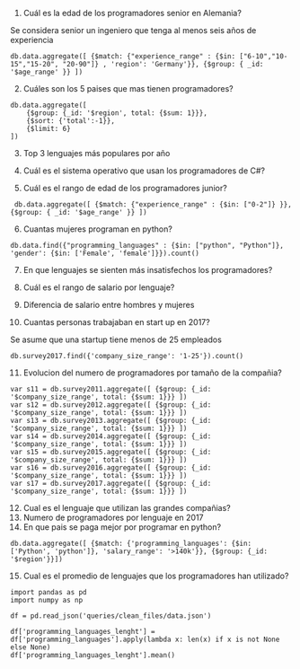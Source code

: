 1. Cuál es la edad de los programadores senior en Alemania?

Se considera senior un ingeniero que tenga al menos seis años de experiencia

```
db.data.aggregate([ {$match: {"experience_range" : {$in: ["6-10","10-15","15-20", "20-90"]} , 'region': 'Germany'}}, {$group: { _id: '$age_range' }} ])
```

2. Cuáles son los 5 paises que mas tienen programadores?

```
db.data.aggregate([
    {$group: {_id: '$region', total: {$sum: 1}}},
    {$sort: {'total':-1}},
    {$limit: 6}
])
```

3. Top 3 lenguajes más populares por año


4. Cuál es el sistema operativo que usan los programadores de C#?

5. Cuál es el rango de edad de los programadores junior?

```
 db.data.aggregate([ {$match: {"experience_range" : {$in: ["0-2"]} }}, {$group: { _id: '$age_range' }} ])
```
6. Cuantas mujeres programan en python?

```
db.data.find({"programming_languages" : {$in: ["python", "Python"]}, 'gender': {$in: ['Female', 'female']}}).count()
```

7. En que lenguajes se sienten más insatisfechos los programadores?


8. Cuál es el rango de salario por lenguaje?


9. Diferencia de salario entre hombres y mujeres


10. Cuantas personas trabajaban en start up en 2017?

Se asume que una startup tiene menos de 25 empleados

```
db.survey2017.find({'company_size_range': '1-25'}).count()
```

11. Evolucion del numero de programadores por tamaño de la compañia?

```
var s11 = db.survey2011.aggregate([ {$group: {_id: '$company_size_range', total: {$sum: 1}}} ])
var s12 = db.survey2012.aggregate([ {$group: {_id: '$company_size_range', total: {$sum: 1}}} ])
var s13 = db.survey2013.aggregate([ {$group: {_id: '$company_size_range', total: {$sum: 1}}} ])
var s14 = db.survey2014.aggregate([ {$group: {_id: '$company_size_range', total: {$sum: 1}}} ])
var s15 = db.survey2015.aggregate([ {$group: {_id: '$company_size_range', total: {$sum: 1}}} ])
var s16 = db.survey2016.aggregate([ {$group: {_id: '$company_size_range', total: {$sum: 1}}} ])
var s17 = db.survey2017.aggregate([ {$group: {_id: '$company_size_range', total: {$sum: 1}}} ])
```

12. Cual es el lenguaje que utilizan las grandes compañias?
13. Numero de programadores por lenguaje en 2017
14. En que pais se paga mejor por programar en python?

```
db.data.aggregate([ {$match: {'programming_languages': {$in: ['Python', 'python']}, 'salary_range': '>140k'}}, {$group: {_id: '$region'}}])
```

15. Cual es el promedio de lenguajes que los programadores han utilizado?

```
import pandas as pd
import numpy as np

df = pd.read_json('queries/clean_files/data.json')

df['programming_languages_lenght'] = df['programming_languages'].apply(lambda x: len(x) if x is not None else None)
df['programming_languages_lenght'].mean()
```
